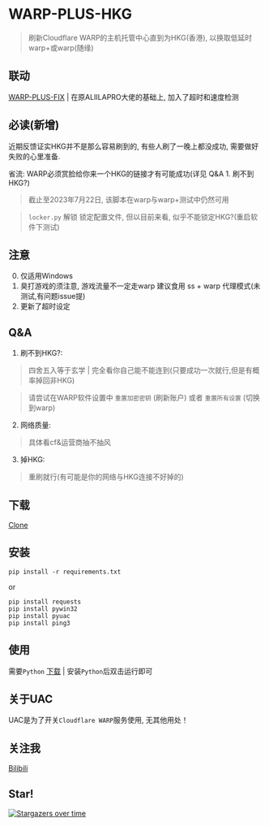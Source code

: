 # WARP-PLUS-HKG

> 刷新Cloudflare WARP的主机托管中心直到为HKG(香港), 以换取低延时warp+或warp(随缘)

## 联动
[WARP-PLUS-FIX](https://github.com/Windla/WARP-PLUS-FIX) | 在原ALIILAPRO大佬的基础上, 加入了超时和速度检测

## 必读(新增)
   近期反馈证实HKG并不是那么容易刷到的, 有些人刷了一晚上都没成功, 需要做好失败的心里准备.
  
   省流: WARP必须赏脸给你来一个HKG的链接才有可能成功(详见 Q&A 1. 刷不到HKG?)
  
   > 截止至2023年7月22日, 该脚本在warp与warp+测试中仍然可用

   > `locker.py` 解锁 锁定配置文件, 但以目前来看, 似乎不能锁定HKG?(重启软件下测试)
   
## 注意 
  0. 仅适用Windows
  1. 臭打游戏的须注意, 游戏流量不一定走warp
     建议食用 ss + warp 代理模式(未测试,有问题issue提)
  2. 更新了超时设定
  
## Q&A
  1. 刷不到HKG?:
  > 四舍五入等于玄学 | 完全看你自己能不能连到(只要成功一次就行,但是有概率掉回非HKG)

  > 请尝试在WARP软件设置中 `重置加密密钥` (刷新账户) 或者 `重置所有设置` (切换到warp)

  2. 网络质量: 
  > 具体看cf&运营商抽不抽风
  
  3. 掉HKG:
  > 重刷就行(有可能是你的网络与HKG连接不好掉的)
  
## 下载
  [Clone](https://github.com/Windla/WARP-PLUS-HKG/archive/refs/heads/main.zip)

## 安装

```
pip install -r requirements.txt
```

or

```
pip install requests
pip install pywin32
pip install pyuac
pip install ping3
```

## 使用
  需要`Python` [下载](https://python.org/) | 安装`Python`后双击运行即可

## 关于UAC
  UAC是为了开关`Cloudflare WARP`服务使用, 无其他用处！
  
## 关注我
  [Bilibili](https://space.bilibili.com/358002685)
## Star!

[![Stargazers over time](https://starchart.cc/Windla/WARP-PLUS-HKG.svg)](https://starchart.cc/Windla/WARP-PLUS-HKG)
